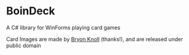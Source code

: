 # BoinDeck
A C# library for WinForms playing card games

Card Images are made by [Bryon Knoll](http://byronknoll.blogspot.com/2011/03/vector-playing-cards.html) (thanks!), and are released under public domain
